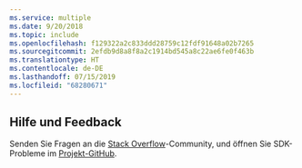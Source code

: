 ```yaml
---
ms.service: multiple
ms.date: 9/20/2018
ms.topic: include
ms.openlocfilehash: f129322a2c833ddd28759c12fdf91648a02b7265
ms.sourcegitcommit: 2efdb9d8a8f8a2c1914bd545a8c22ae6fe0f463b
ms.translationtype: HT
ms.contentlocale: de-DE
ms.lasthandoff: 07/15/2019
ms.locfileid: "68280671"
---
```

## <a name="get-help-and-give-feedback"></a>Hilfe und Feedback

Senden Sie Fragen an die [Stack Overflow](http://stackoverflow.com/questions/tagged/azure-sdk-.net)-Community, und öffnen Sie SDK-Probleme im [Projekt-GitHub](https://github.com/Azure/azure-sdk-for-net).